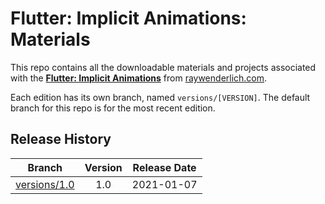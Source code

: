 # Flutter: Implicit Animations: Materials

This repo contains all the downloadable materials and projects associated with the **[Flutter: Implicit Animations](https://www.raywenderlich.com/18770259-implicit-flutter-animations)** from [raywenderlich.com](https://www.raywenderlich.com).

Each edition has its own branch, named `versions/[VERSION]`. The default branch for this repo is for the most recent edition.

## Release History

| Branch                                                                                 | Version | Release Date |
| -------------------------------------------------------------------------------------- |:-------:|:------------:|
| [versions/1.0](https://github.com/raywenderlich/video-fia-materials/tree/versions/1.0) | 1.0     | 2021-01-07   |
